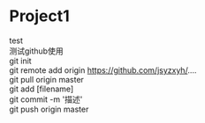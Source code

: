 # Project1
test  
测试github使用  
git init  
git remote add origin https://github.com/jsyzxyh/....  
git pull origin master  
git add [filename]  
git commit -m '描述'  
git push origin master  